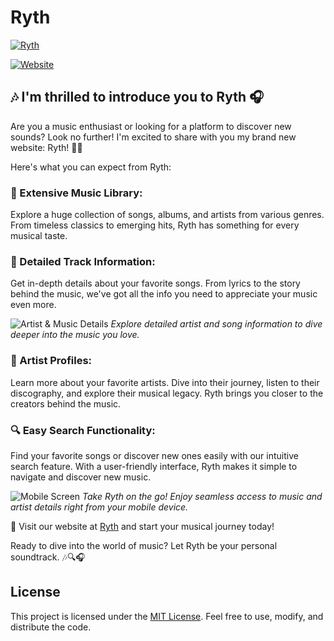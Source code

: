 # Ryth

[![Ryth](https://fachryafrz.vercel.app/projects/ryth/home.png)](https://ryth.vercel.app)

[![Website](https://img.shields.io/badge/Ryth-Discover%20your%20musical%20journey%20now!-blue)](https://ryth.vercel.app)

## 🎶 I'm thrilled to introduce you to Ryth 🎧

Are you a music enthusiast or looking for a platform to discover new sounds? Look no further! I'm excited to share with you my brand new website: Ryth! 🎤🎶

Here's what you can expect from Ryth:

### 🎵 Extensive Music Library:

Explore a huge collection of songs, albums, and artists from various genres. From timeless classics to emerging hits, Ryth has something for every musical taste.

### 📝 Detailed Track Information:

Get in-depth details about your favorite songs. From lyrics to the story behind the music, we've got all the info you need to appreciate your music even more.

![Artist & Music Details](https://fachryafrz.vercel.app/projects/ryth/details.png)
_Explore detailed artist and song information to dive deeper into the music you love._

### 👥 Artist Profiles:

Learn more about your favorite artists. Dive into their journey, listen to their discography, and explore their musical legacy. Ryth brings you closer to the creators behind the music.

### 🔍 Easy Search Functionality:

Find your favorite songs or discover new ones easily with our intuitive search feature. With a user-friendly interface, Ryth makes it simple to navigate and discover new music.

![Mobile Screen](https://fachryafrz.vercel.app/projects/ryth/mobile.png)
_Take Ryth on the go! Enjoy seamless access to music and artist details right from your mobile device._

🎉 Visit our website at [Ryth](https://ryth.vercel.app) and start your musical journey today!

Ready to dive into the world of music? Let Ryth be your personal soundtrack. 🎶🔍🎧

## License

This project is licensed under the [MIT License](LICENSE.md). Feel free to use, modify, and distribute the code.
